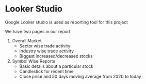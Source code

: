 # Looker Studio

Google Looker studio is used as reporting tool for this project

We have two pages in our report

1. Overall Market
    - Sector wise trade activity
    - Industry wise trade activity
    - Biggest increased/decreased stocks
1. Symbol Wise Reports
    - Basic details about a particular stock
    - Candlestick for recent time
    - Close price and 50 days moving average from 2020 to today
